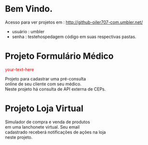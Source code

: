 Bem Vindo.
============================================================================
Acesso para ver projetos em : http://github-oiler707-com.umbler.net/  
* usuário : umbler         
* senha   : testehospedagem
código em suas respectivas pastas.

Projeto Formulário Médico
============================================================================
<div style="color: red"> your-text-here </div>  

Projeto para cadastrar uma pré-consulta  
online de seu cliente com seu médico.    
Neste projeto há consulta de API externa 
de CEPs.  

Projeto Loja Virtual
============================================================================
Simulador de compra e venda de  produtos  
em uma lanchonete virtual. Seu email  
cadastrado receberá notificações de ações na loja  
neste projeto.







